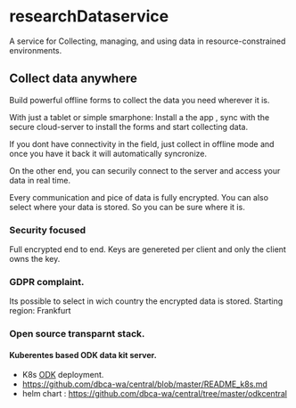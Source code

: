 # researchDataservice

A service for Collecting, managing, and using data in resource-constrained environments.


## Collect data anywhere

Build powerful offline forms to collect the data you need wherever it is.

With just a tablet or simple smarphone: Install a the app , sync with the secure cloud-server to install the forms and start collecting data. 

If you dont have connectivity in the field, just collect in offline mode and once you have it back it will automatically syncronize.


On the other end, you can securily connect to the server and access your data in real time.

Every communication and pice of data is fully encrypted. You can also select where your data is stored. So you can be sure where it is.



### Security focused

Full encrypted end to end. Keys are genereted per client and only the client owns the key.

### GDPR complaint.

Its possible to select in wich country the encrypted data is stored. Starting region: Frankfurt


### Open source transparnt stack.


#### Kuberentes based ODK data kit server.


 - K8s [ODK](https://github.com/getodk) deployment.
 - https://github.com/dbca-wa/central/blob/master/README_k8s.md
 - helm chart : https://github.com/dbca-wa/central/tree/master/odkcentral

